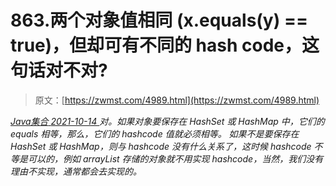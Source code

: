 <!--yml
category: 未分类
date: 0001-01-01 00:00:00
-->

# 863.两个对象值相同 (x.equals(y) == true)，但却可有不同的 hash code，这句话对不对?

> 原文：[https://zwmst.com/4989.html](https://zwmst.com/4989.html)

   [ *Java集合* ](https://zwmst.com/java%e9%9b%86%e5%90%88)*[ <time datetime="2021-10-14T23:18:11+08:00"> 2021-10-14 </time> ](https://zwmst.com/4989.html)  对。如果对象要保存在 HashSet 或 HashMap 中，它们的 equals 相等，那么，它们的 hashcode 值就必须相等。
如果不是要保存在 HashSet 或 HashMap，则与 hashcode 没有什么关系了，这时候 hashcode 不等是可以的，例如 arrayList 存储的对象就不用实现 hashcode，当然，我们没有理由不实现，通常都会去实现的。*